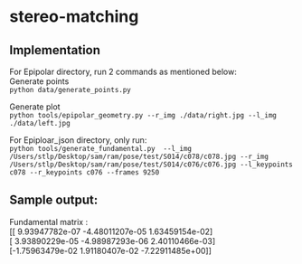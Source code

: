 # stereo-matching

## Implementation

For Epipolar directory, run 2 commands as mentioned below:\
Generate points \
`python data/generate_points.py`

Generate plot \
`python tools/epipolar_geometry.py --r_img ./data/right.jpg --l_img ./data/left.jpg`



For Epiploar_json directory, only run: \
 `python tools/generate_fundamental.py  --l_img /Users/stlp/Desktop/sam/ram/pose/test/S014/c078/c078.jpg --r_img /Users/stlp/Desktop/sam/ram/pose/test/S014/c076/c076.jpg --l_keypoints c078 --r_keypoints c076 --frames 9250`

## Sample output:
Fundamental matrix : \
 [[ 9.93947782e-07 -4.48011207e-05  1.63459154e-02] \
 [ 3.93890229e-05 -4.98987293e-06  2.40110466e-03] \
 [-1.75963479e-02  1.91180407e-02 -7.22911485e+00]]
